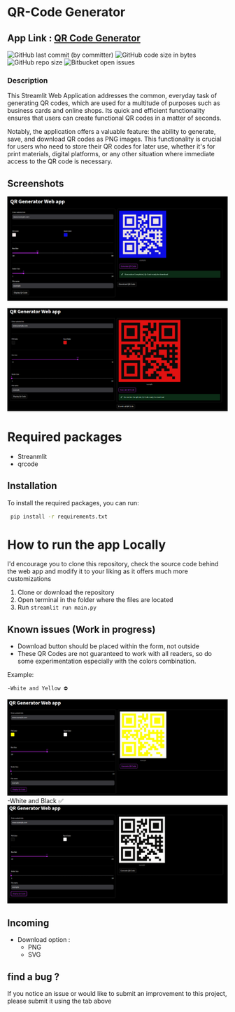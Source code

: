 # QR-Code Generator 
## App Link : [QR Code Generator](https://qr-generator.streamlit.app/)
![GitHub last commit (by committer)](https://img.shields.io/github/last-commit/VinDazy/QR_Code_Generator)
![GitHub code size in bytes](https://img.shields.io/github/languages/code-size/VinDazy/QR_Code_Generator)
![GitHub repo size](https://img.shields.io/github/repo-size/VinDazy/QR_Code_Generator)
![Bitbucket open issues](https://img.shields.io/bitbucket/issues/VinDazy/QR_Code_Generator)

### Description
This Streamlit Web Application addresses the common, everyday task of generating QR codes, which are used for a multitude of purposes such as business cards and online shops. Its quick and efficient functionality ensures that users can create functional QR codes in a matter of seconds.

Notably, the application offers a valuable feature: the ability to generate, save, and download QR codes as PNG images. This functionality is crucial for users who need to store their QR codes for later use, whether it's for print materials, digital platforms, or any other situation where immediate access to the QR code is necessary.

## Screenshots 
![Image](screenshots/example_2.png)

![Image](screenshots/example_3.png)

# Required packages
- Streanmlit
-  qrcode

## Installation
To install the required packages, you can run:

```bash
 pip install -r requirements.txt

```
# How to run the app Locally 
I'd encourage you to clone this repository, check the source code behind the web app and modify it to your liking as it offers much more customizations 
1. Clone or download the repository
2. Open terminal in the folder where the files are located
3. Run `streamlit run main.py`

## Known issues (Work in progress)
- Download button should be placed within the form, not outside 
- These QR Codes are not guaranteed to work with all readers, so do some
experimentation especially with the colors combination.

Example:

    -White and Yellow ⛔
![Image](screenshots/bad_example.png)
    -White and Black ✅
![Image](screenshots/example_1.png)

## Incoming
- Download option :
    * PNG 
    * SVG 



## find a bug ?
If you notice an issue or would like to submit an improvement to this project, please submit it using the tab above













